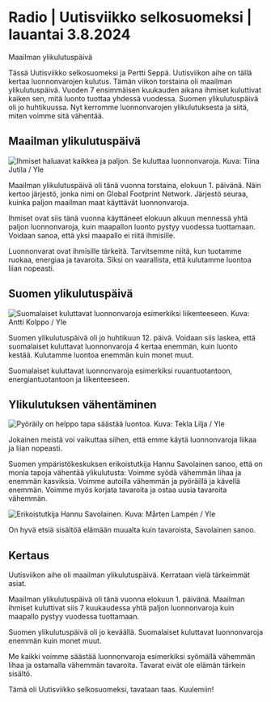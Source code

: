 # Radio \| Uutisviikko selkosuomeksi \| lauantai 3.8.2024

Maailman ylikulutuspäivä

Tässä Uutisviikko selkosuomeksi ja Pertti Seppä. Uutisviikon aihe on tällä kertaa luonnonvarojen kulutus. Tämän viikon torstaina oli maailman ylikulutuspäivä. Vuoden 7 ensimmäisen kuukauden aikana ihmiset kuluttivat kaiken sen, mitä luonto tuottaa yhdessä vuodessa. Suomen ylikulutuspäivä oli jo huhtikuussa. Nyt kerromme luonnonvarojen ylikulutuksesta ja siitä, miten voimme sitä vähentää.

## Maailman ylikulutuspäivä

![Ihmiset haluavat kaikkea ja paljon. Se kuluttaa luonnonvaroja. Kuva: Tiina Jutila / Yle](https://images.cdn.yle.fi/image/upload/c_crop,h_3132,w_5568,x_0,y_0/ar_1.7777777777777777,c_fill,g_faces,h_431,w_767/dpr_1.0/q_auto:eco/f_auto/fl_lossy/v1677399009/39-7725696024093cce0fd)

Maailman ylikulutuspäivä oli tänä vuonna torstaina, elokuun 1. päivänä. Näin kertoo järjestö, jonka nimi on Global Footprint Network. Järjestö seuraa, kuinka paljon maailman maat käyttävät luonnonvaroja.

Ihmiset ovat siis tänä vuonna käyttäneet elokuun alkuun mennessä yhtä paljon luonnonvaroja, kuin maapallon luonto pystyy vuodessa tuottamaan. Voidaan sanoa, että yksi maapallo ei riitä ihmisille.

Luonnonvarat ovat ihmisille tärkeitä. Tarvitsemme niitä, kun tuotamme ruokaa, energiaa ja tavaroita. Siksi on vaarallista, että kulutamme luontoa liian nopeasti.

## Suomen ylikulutuspäivä

![Suomalaiset kuluttavat luonnonvaroja esimerkiksi liikenteeseen. Kuva: Antti Kolppo / Yle](https://images.cdn.yle.fi/image/upload/c_crop,h_2241,w_3984,x_0,y_249/ar_1.7777777777777777,c_fill,g_faces,h_431,w_767/dpr_1.0/q_auto:eco/f_auto/fl_lossy/v1706865380/39-123739165bcae97180fd)

Suomen ylikulutuspäivä oli jo huhtikuun 12. päivä. Voidaan siis laskea, että suomalaiset kuluttavat luonnonvaroja 4 kertaa enemmän, kuin luonto kestää. Kulutamme luontoa enemmän kuin monet muut.

Suomalaiset kuluttavat luonnonvaroja esimerkiksi ruuantuotantoon, energiantuotantoon ja liikenteeseen.

## Ylikulutuksen vähentäminen

![Pyöräily on helppo tapa säästää luontoa. Kuva: Tekla Lilja / Yle](https://images.cdn.yle.fi/image/upload/c_crop,h_3130,w_5566,x_0,y_14/ar_1.7777777777777777,c_fill,g_faces,h_431,w_767/dpr_1.0/q_auto:eco/f_auto/fl_lossy/v1721304944/39-1320329669906ef75dda)

Jokainen meistä voi vaikuttaa siihen, että emme käytä luonnonvaroja liikaa ja liian nopeasti.

Suomen ympäristökeskuksen erikoistutkija Hannu Savolainen sanoo, että on monia tapoja vähentää ylikulutusta: Voimme syödä vähemmän lihaa ja enemmän kasviksia. Voimme autoilla vähemmän ja pyöräillä ja kävellä enemmän. Voimme myös korjata tavaroita ja ostaa uusia tavaroita vähemmän.

![Erikoistutkija Hannu Savolainen. Kuva: Mårten Lampén / Yle](https://images.cdn.yle.fi/image/upload/c_crop,h_3375,w_6000,x_0,y_86/ar_1.7777777777777777,c_fill,g_faces,h_431,w_767/dpr_1.0/q_auto:eco/f_auto/fl_lossy/v1712665154/39-126814866152e01c9628)

On hyvä etsiä sisältöä elämään muualta kuin tavaroista, Savolainen sanoo.

## Kertaus

Uutisviikon aihe oli maailman ylikulutuspäivä. Kerrataan vielä tärkeimmät asiat.

Maailman ylikulutuspäivä oli tänä vuonna elokuun 1. päivänä. Maailman ihmiset kuluttivat siis 7 kuukaudessa yhtä paljon luonnonvaroja kuin maapallo pystyy vuodessa tuottamaan.

Suomen ylikulutuspäivä oli jo keväällä. Suomalaiset kuluttavat luonnonvaroja enemmän kuin monet muut.

Me kaikki voimme säästää luonnonvaroja esimerkiksi syömällä vähemmän lihaa ja ostamalla vähemmän tavaroita. Tavarat eivät ole elämän tärkein sisältö.

Tämä oli Uutisviikko selkosuomeksi, tavataan taas. Kuulemiin!

